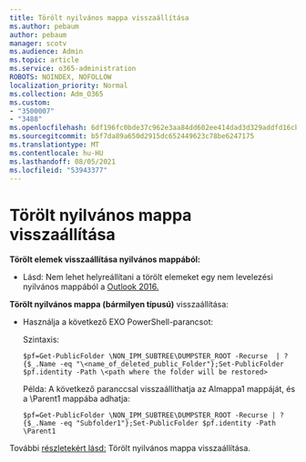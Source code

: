 ```yaml
---
title: Törölt nyilvános mappa visszaállítása
ms.author: pebaum
author: pebaum
manager: scotv
ms.audience: Admin
ms.topic: article
ms.service: o365-administration
ROBOTS: NOINDEX, NOFOLLOW
localization_priority: Normal
ms.collection: Adm_O365
ms.custom:
- "3500007"
- "3488"
ms.openlocfilehash: 6df196fc0bde37c962e3aa84dd602ee414dad3d329addfd16cb6e3dcc40fc2ae
ms.sourcegitcommit: b5f7da89a650d2915dc652449623c78be6247175
ms.translationtype: MT
ms.contentlocale: hu-HU
ms.lasthandoff: 08/05/2021
ms.locfileid: "53943377"
---
```

# <a name="restore-a-deleted-public-folder"></a>Törölt nyilvános mappa visszaállítása

**Törölt elemek visszaállítása nyilvános mappából:**

- Lásd: Nem lehet helyreállítani a törölt elemeket egy nem levelezési nyilvános mappából a [Outlook 2016.](https://aka.ms/pfrec)
 
**Törölt nyilvános mappa (bármilyen típusú)** visszaállítása: 

- Használja a következő EXO PowerShell-parancsot:

    Szintaxis:

     `$pf=Get-PublicFolder \NON_IPM_SUBTREE\DUMPSTER_ROOT -Recurse  | ?{$_.Name -eq "\<name_of_deleted_public_Folder"};Set-PublicFolder $pf.identity -Path \<path where the folder will be restored>`

    Példa: A következő paranccsal visszaállíthatja az Almappa1 mappáját, és a \Parent1 mappába adhatja:

    `$pf=Get-PublicFolder \NON_IPM_SUBTREE\DUMPSTER_ROOT -Recurse | ?{$_.Name -eq "Subfolder1"};Set-PublicFolder $pf.identity -Path \Parent1`

További [részletekért lásd:](https://docs.microsoft.com/exchange/collaboration-exo/public-folders/restore-deleted-public-folder) Törölt nyilvános mappa visszaállítása.
